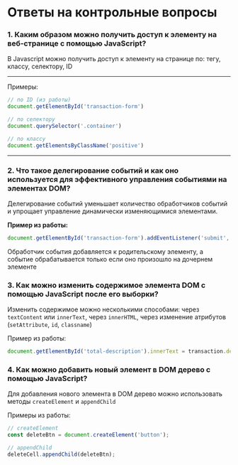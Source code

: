 # Ответы на контрольные вопросы

### 1. Каким образом можно получить доступ к элементу на веб-странице с помощью JavaScript?
В Javascript можно получить доступ к элементу на странице по: тегу, классу, селектору, ID

---

Примеры: 
```js 
// по ID (из работы)
document.getElementById('transaction-form')

// по селектору
document.querySelector('.container')

// по классу
document.getElementsByClassName('positive')
```

---

### 2. Что такое делегирование событий и как оно используется для эффективного управления событиями на элементах DOM?
Делегирование событий уменьшает количество обработчиков событий и упрощает управление динамически изменяющимися элементами.

**Пример из работы:**
```js
document.getElementById('transaction-form').addEventListener('submit', function (f)) {...}
```  
Обработчик события добавляется к родительскому элементу, а событие обрабатывается только если оно произошло на дочернем элементе
### 3. Как можно изменить содержимое элемента DOM с помощью JavaScript после его выборки?
Изменить содержимое можно несколькими способами: через `textContent` или `innerText`, через `innerHTML`, через изменение атрибутов (`setAttribute`, `id`, `classname`)

Пример из работы:
```js
document.getElementById('total-description').innerText = transaction.description;
```  

### 4. Как можно добавить новый элемент в DOM дерево с помощью JavaScript?
Для добавления нового элемента в DOM дерево можно использовать методы `createElement` и `appendChild`

Примеры из работы:
```js
// createElement
const deleteBtn = document.createElement('button');

// appendChild
deleteCell.appendChild(deleteBtn);
```